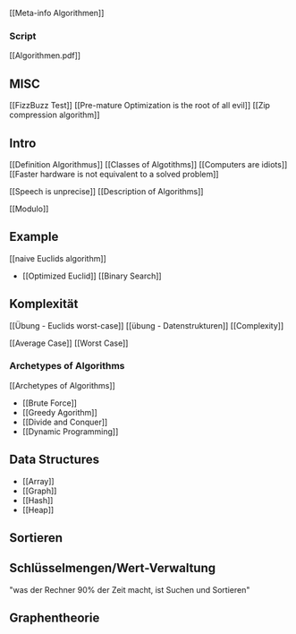 [[Meta-info Algorithmen]]

### Script
[[Algorithmen.pdf]]

## MISC
[[FizzBuzz Test]]
[[Pre-mature Optimization is the root of all evil]]
[[Zip compression algorithm]]




## Intro

[[Definition Algorithmus]]
[[Classes of Algotithms]]
[[Computers are idiots]]
[[Faster hardware is not equivalent to a solved problem]]


[[Speech is unprecise]]
[[Description of Algorithms]]


[[Modulo]]


## Example
[[naive Euclids algorithm]]
- [[Optimized Euclid]]
[[Binary Search]]




## Komplexität
[[Übung - Euclids worst-case]]
[[übung - Datenstrukturen]]
[[Complexity]]


[[Average Case]]
[[Worst Case]]



### Archetypes of Algorithms
[[Archetypes of Algorithms]]
- [[Brute Force]]
- [[Greedy Agorithm]]
- [[Divide and Conquer]]
- [[Dynamic Programming]]




## Data Structures
- [[Array]]
- [[Graph]]
- [[Hash]]
- [[Heap]]


## Sortieren


## Schlüsselmengen/Wert-Verwaltung
"was der Rechner 90% der Zeit macht, ist Suchen und Sortieren"


## Graphentheorie
